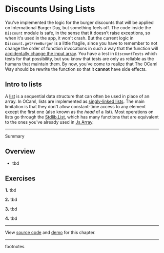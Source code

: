 # Discounts Using Lists

You've implemented the logic for the burger discounts that will be applied on
International Burger Day, but something feels off. The code inside the
`Discount` module is safe, in the sense that it doesn't raise exceptions, so
when it's used in the app, it won't crash. But the current logic in
`Discount.getFreeBurger` is a little fragile, since you have to remember to not
change the order of function invocations in such a way that the function will
[accidentally change the input array](/burger-discounts/#arrays-are-mutable).
You have a test in `DiscountTests` which tests for that possibility, but you
know that tests are only as reliable as the humans that maintain them. By now,
you've come to realize that The OCaml Way should be rewrite the function so that
it **cannot** have side effects.

## Intro to lists

A [list](https://reasonml.github.io/docs/en/basic-structures#list) is a
sequential data structure that can often be used in place of an array. In OCaml,
lists are implemented as [singly-linked
lists](https://en.wikipedia.org/wiki/Linked_list#Singly_linked_list). The main
limitation is that they don't allow constant-time access to any element except
the first one (also known as the *head* of a list). Most operations on lists go
through the
[Stdlib.List](https://melange.re/v3.0.0/api/re/melange/Stdlib/List/), which has
many functions that are equivalent to the ones you've already used in
[Js.Array](https://melange.re/v3.0.0/api/re/melange/Js/Array/).

---

Summary

## Overview

- tbd

## Exercises

<b>1.</b> tbd

<b>2.</b> tbd

<b>3.</b> tbd

<b>4.</b> tbd

-----

View [source
code](https://github.com/melange-re/melange-for-react-devs/blob/main/src/discounts-lists/)
and [demo](https://react-book.melange.re/demo/src/discounts-lists/) for this chapter.

-----

footnotes
